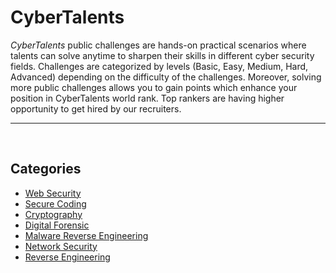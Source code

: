 # CyberTalents

*CyberTalents* public challenges are hands-on practical scenarios where talents can solve anytime to sharpen their skills in different cyber security fields. Challenges are categorized by levels (Basic, Easy, Medium, Hard, Advanced) depending on the difficulty of the challenges. Moreover, solving more public challenges allows you to gain points which enhance your position in CyberTalents world rank. Top rankers are having higher opportunity to get hired by our recruiters.

______________________________________________

<br>

## Categories

- [Web Security](./web-security/)
- [Secure Coding](./secure-coding/)
- [Cryptography](./Cryptography)
- [Digital Forensic](./Digital_Forensic)
- [Malware Reverse Engineering](./Malware_Reverse_Engineering)
- [Network Security](./Network_Security)
- [Reverse Engineering](./Reverse_Engineering)
